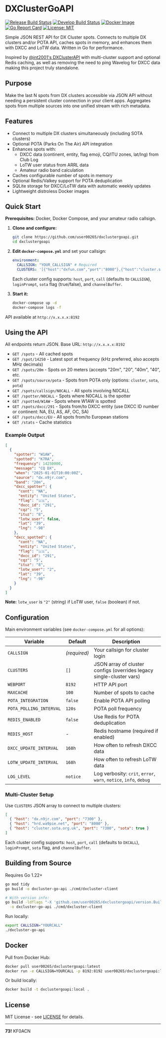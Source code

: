 # DXClusterGoAPI

[![Release Build Status](https://github.com/user00265/dxclustergoapi/actions/workflows/build-release.yml/badge.svg)](https://github.com/user00265/dxclustergoapi/actions/workflows/build-release.yml)
[![Develop Build Status](https://github.com/user00265/dxclustergoapi/actions/workflows/build-develop.yml/badge.svg)](https://github.com/user00265/dxclustergoapi/actions/workflows/build-develop.yml)
[![Docker Image](https://img.shields.io/docker/pulls/user00265/dxclustergoapi?label=Docker%20Pulls)](https://hub.docker.com/r/user00265/dxclustergoapi)
[![Go Report Card](https://goreportcard.com/badge/github.com/user00265/dxclustergoapi)](https://goreportcard.com/report/github.com/user00265/dxclustergoapi)
[![License: MIT](https://img.shields.io/badge/License-MIT-yellow.svg)](https://opensource.org/licenses/MIT)

Simple JSON REST API for DX Cluster spots. Connects to multiple DX clusters and/or POTA API, caches spots in memory, and enhances them with DXCC and LoTW data. Written in Go for performance.

Inspired by [@int2001's DXClusterAPI](https://github.com/int2001/DXClusterAPI) with multi-cluster support and optional Redis caching, as well as removing the need to ping Wavelog for DXCC data making this project truly standalone.

## Purpose

Make the last N spots from DX clusters accessible via JSON API without needing a persistent cluster connection in your client apps. Aggregates spots from multiple sources into one unified stream with rich metadata.

## Features

- Connect to multiple DX clusters simultaneously (including SOTA clusters)
- Optional POTA (Parks On The Air) API integration
- Enhances spots with:
  - DXCC data (continent, entity, flag emoji, CQ/ITU zones, lat/lng) from Club Log
  - LoTW user status from ARRL data
  - Amateur radio band calculation
- Caches configurable number of spots in memory
- Optional Redis/Valkey support for POTA deduplication
- SQLite storage for DXCC/LoTW data with automatic weekly updates
- Lightweight distroless Docker images

## Quick Start

**Prerequisites:** Docker, Docker Compose, and your amateur radio callsign.

1. **Clone and configure:**

   ```bash
   git clone https://github.com/user00265/dxclustergoapi.git
   cd dxclustergoapi
   ```

2. **Edit `docker-compose.yml`** and set your callsign:

   ```yaml
   environment:
     CALLSIGN: "YOUR_CALLSIGN" # Required
     CLUSTERS: '[{"host":"dxfun.com","port":"8000"},{"host":"cluster.sota.org.uk","port":"7300","sota":true}]'
   ```

   Each cluster config supports: `host`, `port`, `call` (defaults to `CALLSIGN`), `loginPrompt`, `sota` flag (true/false), and `channelBuffer`.

3. **Start it:**

   ```bash
   docker-compose up -d
   docker-compose logs -f
   ```

API available at `http://x.x.x.x:8192`

## Using the API

All endpoints return JSON. Base URL: `http://x.x.x.x:8192`

- `GET /spots` - All cached spots
- `GET /spot/14250` - Latest spot at frequency (kHz preferred, also accepts MHz decimals)
- `GET /spots/20m` - Spots on 20 meters (accepts "20m", "20", "40m", "40", etc.
- `GET /spots/source/pota` - Spots from POTA only (options: `cluster`, `sota`, `pota`)
- `GET /spots/callsign/N0CALL` - All spots involving N0CALL
- `GET /spotter/N0CALL` - Spots where N0CALL is the spotter
- `GET /spotted/W1AW` - Spots where W1AW is spotted
- `GET /spots/dxcc/291` - Spots from/to DXCC entity (use DXCC ID number or continent: NA, EU, AS, AF, OC, SA)
- `GET /spots/dxcc/EU` - All spots from/to European stations
- `GET /stats` - Cache statistics

### Example Output

```json
[
  {
    "spotter": "W1AW",
    "spotted": "K7RA",
    "frequency": 14250000,
    "message": "CQ DX",
    "when": "2025-01-01T10:00:00Z",
    "source": "dx.n9jr.com",
    "band": "20m",
    "dxcc_spotter": {
      "cont": "NA",
      "entity": "United States",
      "flag": "🇺🇸",
      "dxcc_id": "291",
      "cqz": "5",
      "ituz": "8",
      "lotw_user": false,
      "lat": "39",
      "lng": "-98"
    },
    "dxcc_spotted": {
      "cont": "NA",
      "entity": "United States",
      "flag": "🇺🇸",
      "dxcc_id": "291",
      "cqz": "5",
      "ituz": "8",
      "lotw_user": "2",
      "lat": "39",
      "lng": "-98"
    }
  }
]
```

**Note:** `lotw_user` is `"2"` (string) if LoTW user, `false` (boolean) if not.

## Configuration

Main environment variables (see `docker-compose.yml` for all options):

| Variable                | Default      | Description                                                          |
| ----------------------- | ------------ | -------------------------------------------------------------------- |
| `CALLSIGN`              | _(required)_ | Your callsign for cluster login                                      |
| `CLUSTERS`              | `[]`         | JSON array of cluster configs (overrides legacy single-cluster vars) |
| `WEBPORT`               | `8192`       | HTTP API port                                                        |
| `MAXCACHE`              | `100`        | Number of spots to cache                                             |
| `POTA_INTEGRATION`      | `false`      | Enable POTA API polling                                              |
| `POTA_POLLING_INTERVAL` | `120s`       | POTA poll frequency                                                  |
| `REDIS_ENABLED`         | `false`      | Use Redis for POTA deduplication                                     |
| `REDIS_HOST`            | -            | Redis hostname (required if enabled)                                 |
| `DXCC_UPDATE_INTERVAL`  | `168h`       | How often to refresh DXCC data                                       |
| `LOTW_UPDATE_INTERVAL`  | `168h`       | How often to refresh LoTW data                                       |
| `LOG_LEVEL`             | `notice`     | Log verbosity: `crit`, `error`, `warn`, `notice`, `info`, `debug`    |

### Multi-Cluster Setup

Use `CLUSTERS` JSON array to connect to multiple clusters:

```json
[
  { "host": "dx.n9jr.com", "port": "7300" },
  { "host": "hrd.wa9pie.net", "port": "8000" },
  { "host": "cluster.sota.org.uk", "port": "7300", "sota": true }
]
```

Each cluster config supports: `host`, `port`, `call` (defaults to `DXCALL`), `loginPrompt`, `sota` flag, and `channelBuffer`.

## Building from Source

Requires Go 1.22+

```bash
go mod tidy
go build -o dxcluster-go-api ./cmd/dxcluster-client

# With version info:
go build -ldflags "-X 'github.com/user00265/dxclustergoapi/version.BuildVersion=v1.0.0'" \
  -o dxcluster-go-api ./cmd/dxcluster-client
```

Run locally:

```bash
export CALLSIGN="YOURCALL"
./dxcluster-go-api
```

## Docker

Pull from Docker Hub:

```bash
docker pull user00265/dxclustergoapi:latest
docker run -e CALLSIGN=YOURCALL -p 8192:8192 user00265/dxclustergoapi:latest
```

Or build locally:

```bash
docker build -t dxclustergoapi:local .
```

## License

MIT License - see [LICENSE](LICENSE) for details.

---

**73!** KF0ACN
